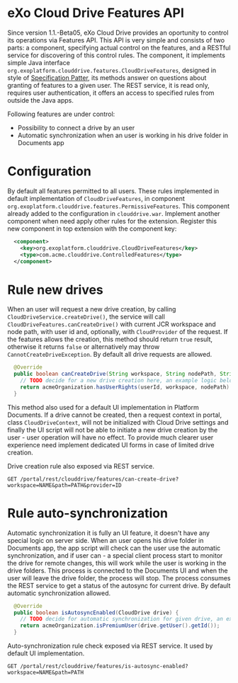 eXo Cloud Drive Features API
============================

Since version 1.1.-Beta05, eXo Cloud Drive provides an oportunity to control its operations via Features API. This API is very simple and consists of two parts: a component, specifying actual control on the features, and a RESTful service for discovering of this control rules. The component, it implements simple Java interface `org.exoplatform.clouddrive.features.CloudDriveFeatures`, designed in style of [Specification Patter](http://en.wikipedia.org/wiki/Specification_pattern), its methods answer on questions about granting of features to a given user. The REST service, it is read only, requires user authentication, it offers an access to specified rules from outside the Java apps.  

Following features are under control:
* Possibility to connect a drive by an user
* Automatic synchronization when an user is working in his drive folder in Documents app

Configuration
=============

By default all features permitted to all users. These rules implemented in default implementation of `CloudDriveFeatures`, in component `org.exoplatform.clouddrive.features.PermissiveFeatures`. This component already added to the configuration in `clouddrive.war`.
Implement another component when need apply other rules for the extension. Register this new component in top extension with the component key:

```xml
  <component>
    <key>org.exoplatform.clouddrive.CloudDriveFeatures</key>
    <type>com.acme.clouddrive.ControlledFeatures</type>
  </component>
```

Rule new drives
===============

When an user will request a new drive creation, by calling `CloudDriveService.createDrive()`, the service will call `CloudDriveFeatures.canCreateDrive()` with current JCR workspace and node path, with user id and, optionally, with `CloudProvider` of the request. If the features allows the creation, this method should return `true` result, otherwise it returns `false` or alternatively may throw `CannotCreateDriveException`. By default all drive requests are allowed.

```java
  @Override
  public boolean canCreateDrive(String workspace, String nodePath, String userId, CloudProvider provider) {
    // TODO decide for a new drive creation here, an example logic below:
    return acmeOrganization.hasUserRights(userId, workspace, nodePath) && allowedProviders.contains(provider);
  }
```

This method also used for a default UI implementation in Platform Documents. If a drive cannot be created, then a request context in portal, class `CloudDriveContext`, will not be initialized with Cloud Drive settings and finally the UI script will not be able to initiate a new drive creation by the user - user operation will have no effect.
To provide much clearer user experience need implement dedicated UI forms in case of limited drive creation.

Drive creation rule also exposed via REST service.

```
GET /portal/rest/clouddrive/features/can-create-drive?workspace=NAME&path=PATH&provider=ID
```

Rule auto-synchronization
=========================

Automatic synchronization it is fully an UI feature, it doesn't have any special logic on server side. When an user opens his drive folder in Documents app, the app script will check can the user use the automatic synchronization, and if user can - a special client process start to monitor the drive for remote changes, this will work while the user is working in the drive folders. This process is connected to the Documents UI and when the user will leave the drive folder, the process will stop. The process consumes the REST service to get a status of the autosync for current drive. By default automatic synchronization allowed.

```java
  @Override
  public boolean isAutosyncEnabled(CloudDrive drive) {
    // TODO decide for automatic synchronization for given drive, an example logic below:
    return acmeOrganization.isPremiumUser(drive.getUser().getId());
  }
```
 
Auto-synchronization rule check exposed via REST service. It used by default UI implementation.

```
GET /portal/rest/clouddrive/features/is-autosync-enabled?workspace=NAME&path=PATH
```

